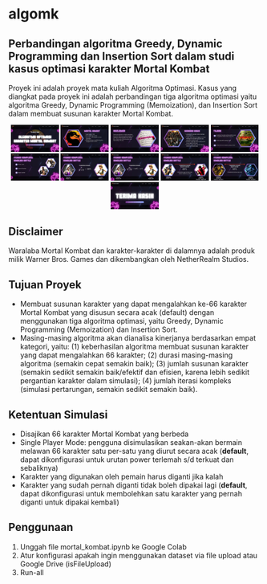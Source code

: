 # algomk
<h2>Perbandingan algoritma Greedy, Dynamic Programming dan Insertion Sort dalam studi kasus optimasi karakter Mortal Kombat</h2>

Proyek ini adalah proyek mata kuliah Algoritma Optimasi. Kasus yang diangkat pada proyek ini adalah perbandingan tiga algoritma optimasi yaitu algoritma Greedy, Dynamic Programming (Memoization), dan Insertion Sort dalam membuat susunan karakter Mortal Kombat.

<p align="center">
<img src="./images/presentasi/1.jpg" width="19%"> <img src="./images/presentasi/2.jpg" width="19%"> <img src="./images/presentasi/3.jpg" width="19%"> <img src="./images/presentasi/4.jpg" width="19%"> <img src="./images/presentasi/5.jpg" width="19%"> <img src="./images/presentasi/6.jpg" width="19%"> <img src="./images/presentasi/7.jpg" width="19%"> <img src="./images/presentasi/8.jpg" width="19%"> <img src="./images/presentasi/9.jpg" width="19%"> <img src="./images/presentasi/10.jpg" width="19%"> <img src="./images/presentasi/11.jpg" width="19%">
</p>

## Disclaimer
Waralaba Mortal Kombat dan karakter-karakter di dalamnya adalah produk milik Warner Bros. Games dan dikembangkan oleh NetherRealm Studios.


## Tujuan Proyek
* Membuat susunan karakter yang dapat mengalahkan ke-66 karakter Mortal Kombat yang disusun secara acak (default) dengan menggunakan tiga algoritma optimasi, yaitu Greedy, Dynamic Programming (Memoization) dan Insertion Sort.
* Masing-masing algoritma akan dianalisa kinerjanya berdasarkan empat kategori, yaitu: (1) keberhasilan algoritma membuat susunan karakter yang dapat mengalahkan 66 karakter; (2) durasi masing-masing algoritma (semakin cepat semakin baik); (3) jumlah susunan karakter (semakin sedikit semakin baik/efektif dan efisien, karena lebih sedikit pergantian karakter dalam simulasi); (4) jumlah iterasi kompleks (simulasi pertarungan, semakin sedikit semakin baik).


## Ketentuan Simulasi
* Disajikan 66 karakter Mortal Kombat yang berbeda
* Single Player Mode: pengguna disimulasikan seakan-akan bermain melawan 66 karakter satu per-satu yang diurut secara acak (**default**, dapat dikonfigurasi untuk urutan power terlemah s/d terkuat dan sebaliknya)
* Karakter yang digunakan oleh pemain harus diganti jika kalah
* Karakter yang sudah pernah diganti tidak boleh dipakai lagi (**default**, dapat dikonfigurasi untuk membolehkan satu karakter yang pernah diganti untuk dipakai kembali)


## Penggunaan
1. Unggah file mortal_kombat.ipynb ke Google Colab
2. Atur konfigurasi apakah ingin menggunakan dataset via file upload atau Google Drive (isFileUpload)
3. Run-all
